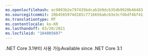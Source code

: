 ```yaml
---
ms.openlocfilehash: ec9893b2e797435bdcab1b9dcb35db9920b46483
ms.sourcegitcommit: 20b4565974d185c7716656a6c63e3cfdbdf4bf41
ms.translationtype: MT
ms.contentlocale: ko-KR
ms.lasthandoff: 03/20/2021
ms.locfileid: "104805607"
---
```

<span data-ttu-id="a80e8-101">.NET Core 3.1부터 사용 가능</span><span class="sxs-lookup"><span data-stu-id="a80e8-101">Available since .NET Core 3.1</span></span>
